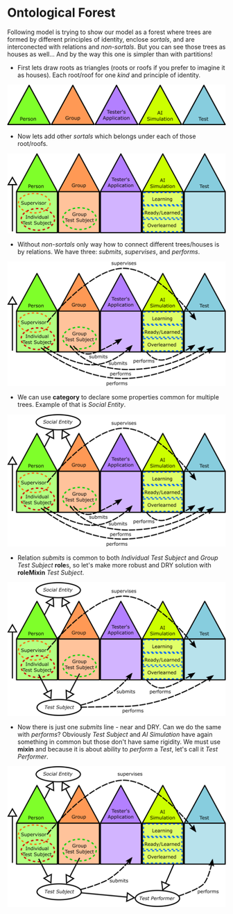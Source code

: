 # Ontological Forest

Following model is trying to show our model as a forest where trees are formed by different principles of identity, enclose *sortals*, and are interconected with relations and *non-sortals*. But you can see those trees as houses as well... And by the way this one is simpler than with partitions!

* First lets draw roots as triangles (roots or roofs if you prefer to imagine it as houses). Each root/roof for one *kind* and principle of identity.

![Kinds and identity][forest_kinds]

* Now lets add other *sortals* which belongs under each of those root/roofs.

![Other sortals][forest_sortals]

* Without *non-sortals* only way how to connect different trees/houses is by relations. We have three: *submits*, *supervises*, and *performs*.

![Relations][forest_relations]

* We can use **category** to declare some properties common for multiple trees. Example of that is *Social Entity*.

![Category][forest_category]

* Relation *submits* is common to both *Individual Test Subject* and *Group Test Subject* **role**s, so let's make more robust and DRY solution with **roleMixin** *Test Subject*.

![RoleMixin][forest_rolemixin]

* Now there is just one *submits* line - near and DRY. Can we do the same with *performs*? Obviously *Test Subject* and *AI Simulation* have again something in common but those don't have same rigidity. We must use **mixin** and because it is about ability to *perform* a *Test*, let's call it *Test Performer*.

![Mixin][forest_mixin]


[forest_kinds]: graphics/forest/01_kinds.png
[forest_sortals]: graphics/forest/02_sortals.png
[forest_relations]: graphics/forest/03_relations.png
[forest_category]: graphics/forest/04_category.png
[forest_rolemixin]: graphics/forest/05_rolemixin.png
[forest_mixin]: graphics/forest/06_mixin.png